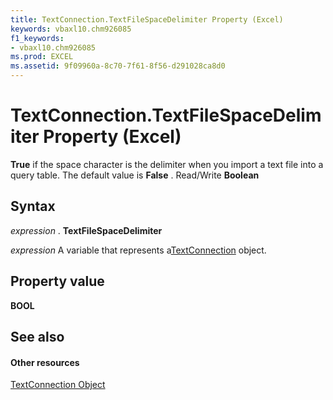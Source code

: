 ```yaml
---
title: TextConnection.TextFileSpaceDelimiter Property (Excel)
keywords: vbaxl10.chm926085
f1_keywords:
- vbaxl10.chm926085
ms.prod: EXCEL
ms.assetid: 9f09960a-8c70-7f61-8f56-d291028ca8d0
---
```



# TextConnection.TextFileSpaceDelimiter Property (Excel)

 **True** if the space character is the delimiter when you import a text file into a query table. The default value is **False** . Read/Write **Boolean**


## Syntax

 _expression_ . **TextFileSpaceDelimiter**

 _expression_ A variable that represents a[TextConnection](textconnection-object-excel.md) object.


## Property value

 **BOOL**


## See also


#### Other resources



[TextConnection Object](textconnection-object-excel.md)

